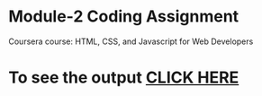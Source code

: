 

# Module-2 Coding Assignment

Coursera course: HTML, CSS, and Javascript for Web Developers

# To see the output [CLICK HERE](https://github.com/nidhikumari702/HTML-CSS-and-Javascript-for-Web-Developers/blob/main/module-2/index.html)
